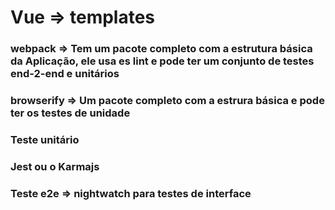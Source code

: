 

# Vue => templates

### webpack => Tem um pacote completo com a estrutura básica da Aplicação, ele usa es lint e pode ter um conjunto de testes end-2-end e unitários

### browserify => Um pacote completo com a estrura básica e pode ter os testes de unidade

### Teste unitário
### Jest ou o Karmajs

### Teste e2e => nightwatch para testes de interface
